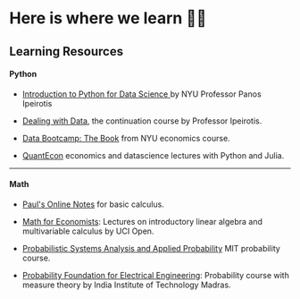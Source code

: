 # Here is where we learn 🧠🙌


## Learning Resources

#### Python

* [Introduction to Python for Data Science
](https://github.com/ipeirotis/introduction-to-python) by NYU Professor Panos Ipeirotis

* [Dealing with Data](https://github.com/ipeirotis/dealing_with_data), the continuation course by Professor Ipeirotis.

* [Data Bootcamp: The Book](https://nyudatabootcamp.gitbook.io/thebook/) from NYU economics course.

* [QuantEcon](https://quantecon.org/lectures/) economics and datascience lectures with Python and Julia.

---

#### Math

* [Paul's Online Notes](https://tutorial.math.lamar.edu/Classes/CalcI/CalcI.aspx) for basic calculus.

* [Math for Economists](https://www.youtube.com/playlist?list=PLqOZ6FD_RQ7n8yvjW0DAxRAmou8EOzbpD): Lectures on introductory linear algebra and multivariable calculus by UCI Open.

* [Probabilistic Systems Analysis and Applied Probability](https://www.youtube.com/playlist?list=PLUl4u3cNGP61MdtwGTqZA0MreSaDybji8) MIT probability course.

* [Probability Foundation for Electrical Engineering](https://www.youtube.com/playlist?list=PLbMVogVj5nJQqGHrpAloTec_lOKsG-foc): Probability course with measure theory by India Institute of Technology Madras.
